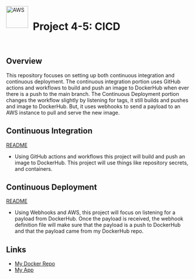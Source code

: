 <img align="left" alt="AWS" width="60px" style="padding-right:10px;" src="https://cdn.jsdelivr.net/gh/devicons/devicon@latest/icons/docker/docker-original-wordmark.svg" />
<h1 align="left">Project 4-5: CICD</h1>
<br/>

## Overview
This repository focuses on setting up both continuous integration and continuous 
deployment. The continuous integration portion uses GitHub actions and workflows to
 build and push an image to DockerHub when ever there is a push to the main branch. 
The Continuous Deployment portion changes the workflow slightly by listening for tags, 
it still builds and pushes and image to DockerHub. But, it uses webhooks to send a payload to
 an AWS instance to pull and serve the new image. 

## Continuous Integration
[README](README-CI.md)  
- Using GitHub actions and workflows this project will build and push an image to DockerHub.
 This project will use things like repository secrets, and containers.

## Continuous Deployment
[README](README-CD.md)
- Using Webhooks and AWS, this project will focus on listening for a payload from DockerHub.
 Once the payload is received, the webhook definition file will make sure that the payload is a 
 push to DockerHub and that the payload came from my DockerHub repo.

## Links
- [My Docker Repo](https://hub.docker.com/repository/docker/wamski/wasky-ceg3120/general)
- [My App](http://3.230.88.186/)